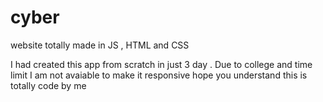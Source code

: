 # cyber
website totally made in JS , HTML and CSS

I had created this app from scratch in just 3 day . Due to college and time limit I am not avaiable to make it responsive 
hope you understand 
 this is totally code by me 
 
